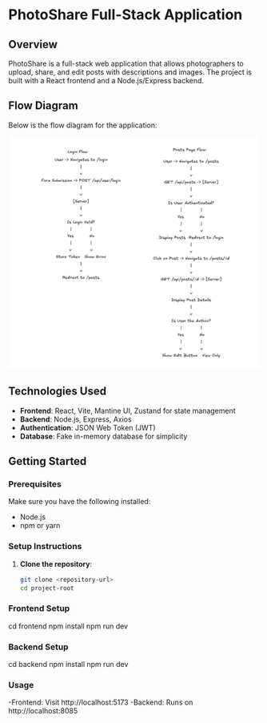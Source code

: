 # PhotoShare Full-Stack Application

## Overview
PhotoShare is a full-stack web application that allows photographers to upload, share, and edit posts with descriptions and images. The project is built with a React frontend and a Node.js/Express backend.

## Flow Diagram
Below is the flow diagram for the application:

![Flow Diagram](./frontend/src/assets/flow-diagram.png)

## Technologies Used
- **Frontend**: React, Vite, Mantine UI, Zustand for state management
- **Backend**: Node.js, Express, Axios
- **Authentication**: JSON Web Token (JWT)
- **Database**: Fake in-memory database for simplicity

## Getting Started

### Prerequisites
Make sure you have the following installed:
- Node.js
- npm or yarn

### Setup Instructions

1. **Clone the repository**:
   ```bash
   git clone <repository-url>
   cd project-root

### Frontend Setup
cd frontend
npm install
npm run dev

### Backend Setup
cd backend
npm install
npm run dev

### Usage
-Frontend: Visit http://localhost:5173
-Backend: Runs on http://localhost:8085

